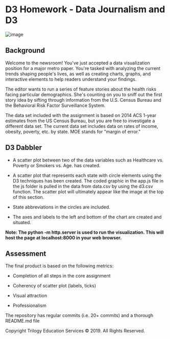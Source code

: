 # D3 Homework - Data Journalism and D3
![image](https://camo.githubusercontent.com/dc86212a5cfcaee4aa0683039917f5047018852c446bef81d9515eb1ffa13b37/68747470733a2f2f6d656469612e67697068792e636f6d2f6d656469612f763278496f7573376d6e4559672f67697068792e676966)
## Background
Welcome to the newsroom! You've just accepted a data visualization position for a major metro paper. You're tasked with analyzing the current trends shaping people's lives, as well as creating charts, graphs, and interactive elements to help readers understand your findings.

The editor wants to run a series of feature stories about the health risks facing particular demographics. She's counting on you to sniff out the first story idea by sifting through information from the U.S. Census Bureau and the Behavioral Risk Factor Surveillance System.

The data set included with the assignment is based on 2014 ACS 1-year estimates from the US Census Bureau, but you are free to investigate a different data set. The current data set includes data on rates of income, obesity, poverty, etc. by state. MOE stands for "margin of error."

## D3 Dabbler

* A scatter plot between two of the data variables such as Healthcare vs. Poverty or Smokers vs. Age. has created.

* A scatter plot that represents each state with circle elements using the D3 techniques has been created. The coded graphic in the app.js file in the js folder is pulled in the data from data.csv by using the d3.csv function. The scatter plot will ultimately appear like the image at the top of this section.

* State abbreviations in the circles are included.

* The axes and labels to the left and bottom of the chart are created and situated.

**Note: The python -m http.server is used to run the visualization. This will host the page at localhost:8000 in your web browser.**

## Assessment

The final product is based on the following metrics:

- Completion of all steps in the core assignment

- Coherency of scatter plot (labels, ticks)

- Visual attraction
 
- Professionalism

The repository has regular commits (i.e. 20+ commits) and a thorough README.md file

Copyright
Trilogy Education Services © 2019. All Rights Reserved.
